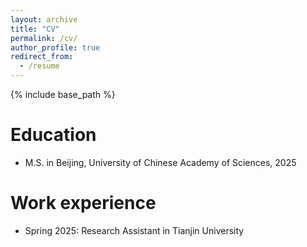 ```yaml
---
layout: archive
title: "CV"
permalink: /cv/
author_profile: true
redirect_from:
  - /resume
---
```


{% include base_path %}

Education
======
* M.S. in Beijing, University of Chinese Academy of Sciences, 2025

Work experience
======
* Spring 2025: Research Assistant in Tianjin University




  

